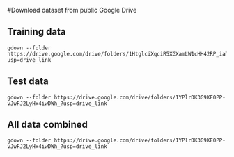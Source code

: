 #Download dataset from public Google Drive

## Training data
```
gdown --folder https://drive.google.com/drive/folders/1HtglciXqciR5XGXamLW1cHH42RP_iaTp?usp=drive_link 
```

## Test data
```
gdown --folder https://drive.google.com/drive/folders/1YPlrDK3G9KE0PP-vJwFJ2LyHx4iwDWh_?usp=drive_link
```

## All data combined
```
gdown --folder https://drive.google.com/drive/folders/1YPlrDK3G9KE0PP-vJwFJ2LyHx4iwDWh_?usp=drive_link
```